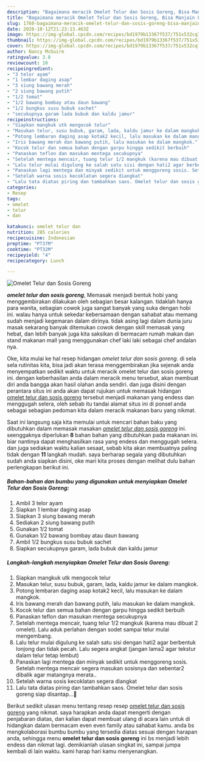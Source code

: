 ```yaml
---
description: "Bagaimana meracik Omelet Telur dan Sosis Goreng, Bisa Manjain Lidah"
title: "Bagaimana meracik Omelet Telur dan Sosis Goreng, Bisa Manjain Lidah"
slug: 1760-bagaimana-meracik-omelet-telur-dan-sosis-goreng-bisa-manjain-lidah
date: 2020-10-12T21:23:13.463Z
image: https://img-global.cpcdn.com/recipes/bd1979b13367f537/751x532cq70/omelet-telur-dan-sosis-goreng-foto-resep-utama.jpg
thumbnail: https://img-global.cpcdn.com/recipes/bd1979b13367f537/751x532cq70/omelet-telur-dan-sosis-goreng-foto-resep-utama.jpg
cover: https://img-global.cpcdn.com/recipes/bd1979b13367f537/751x532cq70/omelet-telur-dan-sosis-goreng-foto-resep-utama.jpg
author: Nancy McGuire
ratingvalue: 3.8
reviewcount: 10
recipeingredient:
- "3 telor ayam"
- "1 lembar daging asap"
- "3 siung bawang merah"
- "2 siung bawang putih"
- "1/2 tomat"
- "1/2 bawang bombay atau daun bawang"
- "1/2 bungkus susu bubuk sachet"
- "secukupnya garam lada bubuk dan kaldu jamur"
recipeinstructions:
- "Siapkan mangkuk utk mengocok telur"
- "Masukan telur, susu bubuk, garam, lada, kaldu jamur ke dalam mangkok."
- "Potong lembaran daging asap kotak2 kecil, lalu masukan ke dalam mangkok."
- "Iris bawang merah dan bawang putih, lalu masukan ke dalam mangkok."
- "Kocok telur dan semua bahan dengan garpu hingga sedikit berbuih"
- "Panaskan teflon dan masukan mentega secukupnya"
- "Setelah mentega mencair, tuang telur 1/2 mangkuk (karena mau dibuat 2 omelet). Lalu aduk perlahan dengan sodet sampai telur mulai mengembang."
- "Lalu telur mulai digulung ke salah satu sisi dengan hati2 agar berbentuk lonjong dan tidak pecah. Lalu segera angkat (jangan lama2 agar tekstur dalam telur tetap lembut)"
- "Panaskan lagi mentega dan minyak sedikit untuk menggoreng sosis. Setelah mentega mencair segera masukan sosisnya dan sebentar2 dibalik agar matangnya merata.."
- "Setelah warna sosis kecoklatan segera diangkat"
- "Lalu tata diatas piring dan tambahkan saos. Omelet telur dan sosis goreng siap disantap...🤗"
categories:
- Resep
tags:
- omelet
- telur
- dan

katakunci: omelet telur dan 
nutrition: 285 calories
recipecuisine: Indonesian
preptime: "PT37M"
cooktime: "PT32M"
recipeyield: "4"
recipecategory: Lunch

---
```



![Omelet Telur dan Sosis Goreng](https://img-global.cpcdn.com/recipes/bd1979b13367f537/751x532cq70/omelet-telur-dan-sosis-goreng-foto-resep-utama.jpg)

<b><i>omelet telur dan sosis goreng</i></b>, Memasak menjadi bentuk hobi yang menggembirakan dilakukan oleh sebagian besar kalangan. tidaklah hanya para wanita, sebagian cowok juga sangat banyak yang suka dengan hobi ini. walau hanya untuk sekedar kebersamaan dengan sahabat atau memang sudah menjadi kegemaran dalam dirinya. tidak asing lagi dalam dunia juru masak sekarang banyak ditemukan cowok dengan skill memasak yang hebat, dan lebih banyak juga kita saksikan di bermacam rumah makan dan stand makanan mall yang menggunakan chef laki laki sebagai chef andalan nya.

Oke, kita mulai ke hal resep hidangan <i>omelet telur dan sosis goreng</i>. di sela sela rutinitas kita, bisa jadi akan terasa menggembirakan jika sejenak anda menyempatkan sedikit waktu untuk meracik omelet telur dan sosis goreng ini. dengan keberhasilan anda dalam meracik menu tersebut, akan membuat diri anda bangga akan hasil olahan anda sendiri. dan juga disini dengan perantara situs ini anda akan dapat rujukan untuk memasak hidangan <u>omelet telur dan sosis goreng</u> tersebut menjadi makanan yang endess dan menggugah selera, oleh sebab itu tandai alamat situs ini di ponsel anda sebagai sebagian pedoman kita dalam meracik makanan baru yang nikmat.




Saat ini langsung saja kita memulai untuk mencari bahan baku yang dibutuhkan dalam memasak masakan <u><i>omelet telur dan sosis goreng</i></u> ini. seenggaknya diperlukan <b>8</b> bahan bahan yang dibutuhkan pada makanan ini. biar nantinya dapat menghasilkan rasa yang endess dan menggugah selera. dan juga sediakan waktu kalian sesaat, sebab kita akan membuatnya paling tidak dengan <b>11</b> langkah mudah. saya berharap segala yang dibutuhkan sudah anda siapkan disini, oke mari kita proses dengan melihat dulu bahan perlengkapan berikut ini.

<!--inarticleads1-->

##### Bahan-bahan dan bumbu yang digunakan untuk menyiapkan Omelet Telur dan Sosis Goreng:

1. Ambil 3 telor ayam
1. Siapkan 1 lembar daging asap
1. Siapkan 3 siung bawang merah
1. Sediakan 2 siung bawang putih
1. Gunakan 1/2 tomat
1. Gunakan 1/2 bawang bombay atau daun bawang
1. Ambil 1/2 bungkus susu bubuk sachet
1. Siapkan secukupnya garam, lada bubuk dan kaldu jamur




<!--inarticleads2-->

##### Langkah-langkah menyiapkan Omelet Telur dan Sosis Goreng:

1. Siapkan mangkuk utk mengocok telur
1. Masukan telur, susu bubuk, garam, lada, kaldu jamur ke dalam mangkok.
1. Potong lembaran daging asap kotak2 kecil, lalu masukan ke dalam mangkok.
1. Iris bawang merah dan bawang putih, lalu masukan ke dalam mangkok.
1. Kocok telur dan semua bahan dengan garpu hingga sedikit berbuih
1. Panaskan teflon dan masukan mentega secukupnya
1. Setelah mentega mencair, tuang telur 1/2 mangkuk (karena mau dibuat 2 omelet). Lalu aduk perlahan dengan sodet sampai telur mulai mengembang.
1. Lalu telur mulai digulung ke salah satu sisi dengan hati2 agar berbentuk lonjong dan tidak pecah. Lalu segera angkat (jangan lama2 agar tekstur dalam telur tetap lembut)
1. Panaskan lagi mentega dan minyak sedikit untuk menggoreng sosis. Setelah mentega mencair segera masukan sosisnya dan sebentar2 dibalik agar matangnya merata..
1. Setelah warna sosis kecoklatan segera diangkat
1. Lalu tata diatas piring dan tambahkan saos. Omelet telur dan sosis goreng siap disantap...🤗




Berikut sedikit ulasan menu tentang resep resep <u>omelet telur dan sosis goreng</u> yang nikmat. saya harapkan anda dapat mengerti dengan penjabaran diatas, dan kalian dapat membuat ulang di acara lain untuk di hidangkan dalam bermacam even even family atau sahabat kamu. anda bs mengkolaborasi bumbu bumbu yang tersedia diatas sesuai dengan harapan anda, sehingga menu <b>omelet telur dan sosis goreng</b> ini bs menjadi lebih endess dan nikmat lagi. demikianlah ulasan singkat ini, sampai jumpa kembali di lain waktu. kami harap hari kamu menyenangkan.
